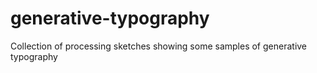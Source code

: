 # generative-typography
Collection of processing sketches showing some samples of generative typography
